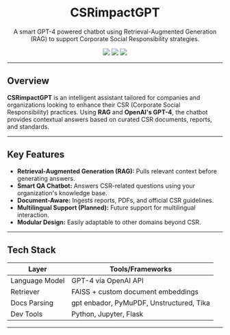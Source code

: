 <h1 align="center"> CSRimpactGPT</h1>
<p align="center">A smart GPT-4 powered chatbot using Retrieval-Augmented Generation (RAG) to support Corporate Social Responsibility strategies.</p>

<p align="center">
  <img src="https://img.shields.io/badge/Powered_by-GPT4-blueviolet?style=flat-square"/>
  <img src="https://img.shields.io/badge/RAG-Enabled-success?style=flat-square"/>
  <img src="https://img.shields.io/badge/Status-Development-orange?style=flat-square"/>
</p>

---

## Overview

**CSRimpactGPT** is an intelligent assistant tailored for companies and organizations looking to enhance their CSR (Corporate Social Responsibility) practices. Using **RAG** and **OpenAI's GPT-4**, the chatbot provides contextual answers based on curated CSR documents, reports, and standards.

---

## Key Features

- **Retrieval-Augmented Generation (RAG):** Pulls relevant context before generating answers.
- **Smart QA Chatbot:** Answers CSR-related questions using your organization's knowledge base.
- **Document-Aware:** Ingests reports, PDFs, and official CSR guidelines.
- **Multilingual Support (Planned):** Future support for multilingual interaction.
- **Modular Design:** Easily adaptable to other domains beyond CSR.

---

## Tech Stack

| Layer        | Tools/Frameworks                          |
|--------------|-------------------------------------------|
| Language Model | GPT-4 via OpenAI API                     |
| Retriever       | FAISS + custom document embeddings       |
| Docs Parsing   | gpt enbador, PyMuPDF, Unstructured, Tika   |
| Dev Tools      | Python, Jupyter, Flask                     |

---
